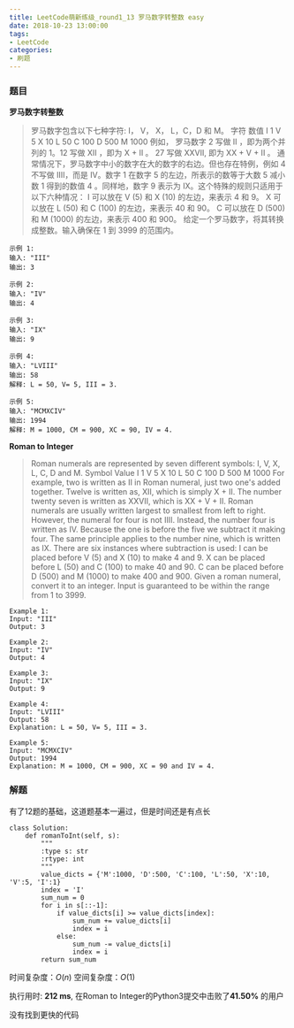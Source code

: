 ```yaml
---
title: LeetCode萌新练级_round1_13 罗马数字转整数 easy
date: 2018-10-23 13:00:00
tags:
- LeetCode
categories:
- 刷题
---
```


### 题目

**罗马数字转整数**

> 罗马数字包含以下七种字符: I， V， X， L，C，D 和 M。
字符          数值
I             1
V             5
X             10
L             50
C             100
D             500
M             1000
例如， 罗马数字 2 写做 II ，即为两个并列的 1。12 写做 XII ，即为 X + II 。 27 写做  XXVII, 即为 XX + V + II 。
通常情况下，罗马数字中小的数字在大的数字的右边。但也存在特例，例如 4 不写做 IIII，而是 IV。数字 1 在数字 5 的左边，所表示的数等于大数 5 减小数 1 得到的数值 4 。同样地，数字 9 表示为 IX。这个特殊的规则只适用于以下六种情况：
I 可以放在 V (5) 和 X (10) 的左边，来表示 4 和 9。
X 可以放在 L (50) 和 C (100) 的左边，来表示 40 和 90。
C 可以放在 D (500) 和 M (1000) 的左边，来表示 400 和 900。
给定一个罗马数字，将其转换成整数。输入确保在 1 到 3999 的范围内。
```
示例 1:
输入: "III"
输出: 3

示例 2:
输入: "IV"
输出: 4

示例 3:
输入: "IX"
输出: 9

示例 4:
输入: "LVIII"
输出: 58
解释: L = 50, V= 5, III = 3.

示例 5:
输入: "MCMXCIV"
输出: 1994
解释: M = 1000, CM = 900, XC = 90, IV = 4.
```

**Roman to Integer**

> Roman numerals are represented by seven different symbols: I, V, X, L, C, D and M.
Symbol       Value
I             1
V             5
X             10
L             50
C             100
D             500
M             1000
For example, two is written as II in Roman numeral, just two one's added together. Twelve is written as, XII, which is simply X + II. The number twenty seven is written as XXVII, which is XX + V + II.
Roman numerals are usually written largest to smallest from left to right. However, the numeral for four is not IIII. Instead, the number four is written as IV. Because the one is before the five we subtract it making four. The same principle applies to the number nine, which is written as IX. There are six instances where subtraction is used:
I can be placed before V (5) and X (10) to make 4 and 9.
X can be placed before L (50) and C (100) to make 40 and 90.
C can be placed before D (500) and M (1000) to make 400 and 900.
Given a roman numeral, convert it to an integer. Input is guaranteed to be within the range from 1 to 3999.
```
Example 1:
Input: "III"
Output: 3

Example 2:
Input: "IV"
Output: 4

Example 3:
Input: "IX"
Output: 9

Example 4:
Input: "LVIII"
Output: 58
Explanation: L = 50, V= 5, III = 3.

Example 5:
Input: "MCMXCIV"
Output: 1994
Explanation: M = 1000, CM = 900, XC = 90 and IV = 4.
```

### 解题

有了12题的基础，这道题基本一遍过，但是时间还是有点长
```Python3
class Solution:
    def romanToInt(self, s):
        """
        :type s: str
        :rtype: int
        """
        value_dicts = {'M':1000, 'D':500, 'C':100, 'L':50, 'X':10, 'V':5, 'I':1}
        index = 'I'
        sum_num = 0
        for i in s[::-1]:
            if value_dicts[i] >= value_dicts[index]:
                sum_num += value_dicts[i]
                index = i
            else:
                sum_num -= value_dicts[i]
                index = i
        return sum_num                
```

时间复杂度：$O(n)$
空间复杂度：$O(1)$

执行用时: **212 ms**, 在Roman to Integer的Python3提交中击败了**41.50%** 的用户

没有找到更快的代码
